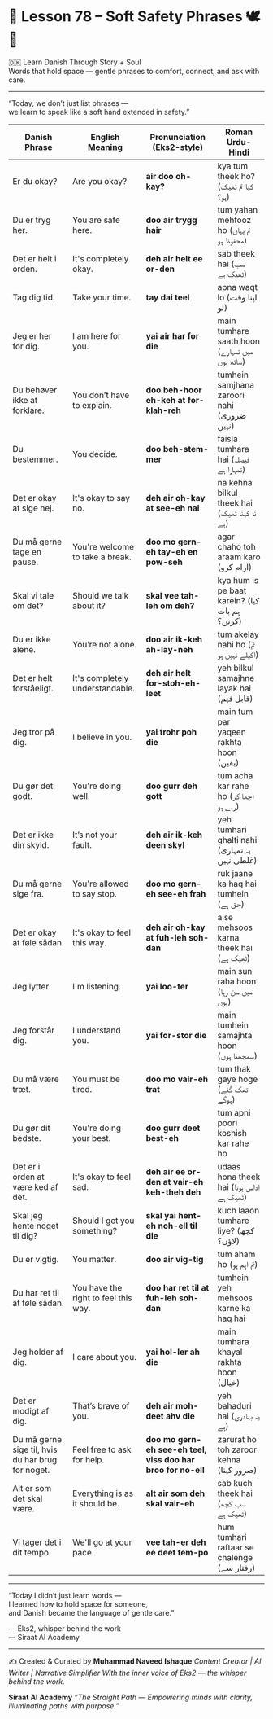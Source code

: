 # 🌟 **Lesson 78 – Soft Safety Phrases 🕊️🫱**  
🇩🇰 Learn Danish Through Story + Soul  
Words that hold space — gentle phrases to comfort, connect, and ask with care.

---

“Today, we don’t just list phrases —  
we learn to speak like a soft hand extended in safety.”

| Danish Phrase                    | English Meaning                  | Pronunciation (Eks2-style)                    | Roman Urdu-Hindi                         |
|----------------------------------|----------------------------------|------------------------------------------------|------------------------------------------|
| Er du okay?                      | Are you okay?                    | **air doo oh-kay?**                            | kya tum theek ho? (کیا تم ٹھیک ہو؟)       |
| Du er tryg her.                 | You are safe here.              | **doo air trygg hair**                         | tum yahan mehfooz ho (تم یہاں محفوظ ہو)   |
| Det er helt i orden.           | It's completely okay.           | **deh air helt ee or-den**                     | sab theek hai (سب ٹھیک ہے)               |
| Tag dig tid.                    | Take your time.                 | **tay dai teel**                               | apna waqt lo (اپنا وقت لو)              |
| Jeg er her for dig.             | I am here for you.              | **yai air har for die**                        | main tumhare saath hoon (میں تمہارے ساتھ ہوں) |
| Du behøver ikke at forklare.   | You don’t have to explain.     | **doo beh-hoor eh-keh at for-klah-reh**        | tumhein samjhana zaroori nahi (ضروری نہیں) |
| Du bestemmer.                  | You decide.                     | **doo beh-stem-mer**                           | faisla tumhara hai (فیصلہ تمہارا ہے)     |
| Det er okay at sige nej.       | It's okay to say no.           | **deh air oh-kay at see-eh nai**               | na kehna bilkul theek hai (نا کہنا ٹھیک ہے) |
| Du må gerne tage en pause.     | You're welcome to take a break.| **doo mo gern-eh tay-eh en pow-seh**           | agar chaho toh araam karo (آرام کرو)      |
| Skal vi tale om det?           | Should we talk about it?        | **skal vee tah-leh om deh?**                   | kya hum is pe baat karein? (کیا ہم بات کریں؟) |
| Du er ikke alene.              | You’re not alone.              | **doo air ik-keh ah-lay-neh**                  | tum akelay nahi ho (تم اکیلے نہیں ہو)     |
| Det er helt forståeligt.       | It's completely understandable. | **deh air helt for-stoh-eh-leet**              | yeh bilkul samajhne layak hai (قابل فہم)  |
| Jeg tror på dig.               | I believe in you.              | **yai trohr poh die**                          | main tum par yaqeen rakhta hoon (یقین)    |
| Du gør det godt.               | You're doing well.              | **doo gurr deh gott**                          | tum acha kar rahe ho (اچھا کر رہے ہو)     |
| Det er ikke din skyld.         | It’s not your fault.           | **deh air ik-keh deen skyl**                   | yeh tumhari ghalti nahi (یہ تمہاری غلطی نہیں) |
| Du må gerne sige fra.          | You're allowed to say stop.     | **doo mo gern-eh see-eh frah**                 | ruk jaane ka haq hai tumhein (حق ہے)     |
| Det er okay at føle sådan.     | It's okay to feel this way.     | **deh air oh-kay at fuh-leh soh-dan**          | aise mehsoos karna theek hai (ٹھیک ہے)    |
| Jeg lytter.                    | I'm listening.                  | **yai loo-ter**                                | main sun raha hoon (میں سن رہا ہوں)      |
| Jeg forstår dig.               | I understand you.              | **yai for-stor die**                           | main tumhein samajhta hoon (سمجھتا ہوں)  |
| Du må være træt.               | You must be tired.              | **doo mo vair-eh trat**                        | tum thak gaye hoge (تھک گئے ہوگے)        |
| Du gør dit bedste.             | You're doing your best.         | **doo gurr deet best-eh**                      | tum apni poori koshish kar rahe ho       |
| Det er i orden at være ked af det. | It's okay to feel sad.       | **deh air ee or-den at vair-eh keh-theh deh**  | udaas hona theek hai (اداس ہونا ٹھیک ہے) |
| Skal jeg hente noget til dig?  | Should I get you something?     | **skal yai hent-eh noh-ell til die**           | kuch laaon tumhare liye? (کچھ لاؤں؟)     |
| Du er vigtig.                  | You matter.                    | **doo air vig-tig**                            | tum aham ho (تم اہم ہو)                  |
| Du har ret til at føle sådan.  | You have the right to feel this way. | **doo har ret til at fuh-leh soh-dan**   | tumhein yeh mehsoos karne ka haq hai     |
| Jeg holder af dig.             | I care about you.               | **yai hol-ler ah die**                         | main tumhara khayal rakhta hoon (خیال)   |
| Det er modigt af dig.          | That’s brave of you.            | **deh air moh-deet ahv die**                   | yeh bahaduri hai (یہ بہادری ہے)          |
| Du må gerne sige til, hvis du har brug for noget. | Feel free to ask for help. | **doo mo gern-eh see-eh teel, viss doo har broo for no-ell** | zarurat ho toh zaroor kehna (ضرور کہنا) |
| Alt er som det skal være.     | Everything is as it should be. | **alt air som deh skal vair-eh**               | sab kuch theek hai (سب کچھ ٹھیک ہے)      |
| Vi tager det i dit tempo.      | We'll go at your pace.         | **vee tah-er deh ee deet tem-po**              | hum tumhari raftaar se chalenge (رفتار سے) |

---

“Today I didn’t just learn words —  
I learned how to hold space for someone,  
and Danish became the language of gentle care.”

— Eks2, whisper behind the work  
— Siraat AI Academy

---
✍️ Created & Curated by
**Muhammad Naveed Ishaque**
*Content Creator | AI Writer | Narrative Simplifier*
*With the inner voice of Eks2 — the whisper behind the work.*

**Siraat AI Academy**
*“The Straight Path — Empowering minds with clarity, illuminating paths with purpose.”*
